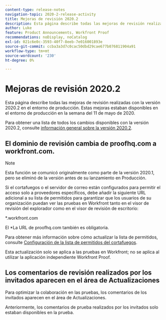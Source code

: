 ```yaml
---
content-type: release-notes
navigation-topic: 2020-2-release-activity
title: Mejoras de revisión 2020.2
description: Esta página describe todas las mejoras de revisión realizadas con la versión 2020.2 en el entorno de producción. Estas mejoras estaban disponibles en el entorno de producción en la semana del 11 de mayo de 2020.
author: Luke
feature: Product Announcements, Workfront Proof
recommendations: noDisplay, noCatalog
exl-id: 021c6e0c-3593-40f7-8eeb-7e016001893e
source-git-commit: ccba3a3d7c0cac50dbd29cae677b076811904a91
workflow-type: tm+mt
source-wordcount: '230'
ht-degree: 0%

---
```


# Mejoras de revisión 2020.2

Esta página describe todas las mejoras de revisión realizadas con la versión 2020.2 en el entorno de producción. Estas mejoras estaban disponibles en el entorno de producción en la semana del 11 de mayo de 2020.

Para obtener una lista de todos los cambios disponibles con la versión 2020.2, consulte [información general sobre la versión 2020.2](../../../product-announcements/product-releases/2020.2.-release-activity/2020.2-release-overview.md).

## El dominio de revisión cambia de proofhq.com a workfront.com.

>[!NOTE]
>
>Esta función se comunicó originalmente como parte de la versión 2020.1, pero se eliminó de la versión antes de su lanzamiento en Producción.

Si el cortafuegos o el servidor de correo están configurados para permitir el acceso solo a proveedores específicos, debe añadir la siguiente URL adicional a su lista de permitidos para garantizar que los usuarios de su organización puedan ver las pruebas en Workfront tanto en el visor de revisión del explorador como en el visor de revisión de escritorio:

&#42;.workfront.com

El &#42;La URL de proofhq.com también es obligatoria.

Para obtener más información sobre cómo actualizar la lista de permitidos, consulte [Configuración de la lista de permitidos del cortafuegos](../../../administration-and-setup/get-started-wf-administration/configure-your-firewall.md).

Esta actualización solo se aplica a las pruebas en Workfront; no se aplica al utilizar la aplicación independiente Workfront Proof.

## Los comentarios de revisión realizados por los invitados aparecen en el área de Actualizaciones

Para optimizar la colaboración en las pruebas, los comentarios de los invitados aparecen en el área de Actualizaciones.

Anteriormente, los comentarios de prueba realizados por los invitados solo estaban disponibles en la prueba.
